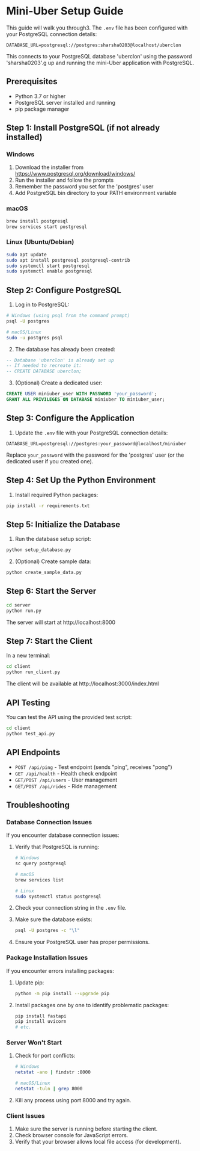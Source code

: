 # Mini-Uber Setup Guide

This guide will walk you through3. The `.env` file has been configured with your PostgreSQL connection details:

```
DATABASE_URL=postgresql://postgres:sharsha0203@localhost/uberclon
```

This connects to your PostgreSQL database 'uberclon' using the password 'sharsha0203'.g up and running the mini-Uber application with PostgreSQL.

## Prerequisites

- Python 3.7 or higher
- PostgreSQL server installed and running
- pip package manager

## Step 1: Install PostgreSQL (if not already installed)

### Windows
1. Download the installer from https://www.postgresql.org/download/windows/
2. Run the installer and follow the prompts
3. Remember the password you set for the 'postgres' user
4. Add PostgreSQL bin directory to your PATH environment variable

### macOS
```bash
brew install postgresql
brew services start postgresql
```

### Linux (Ubuntu/Debian)
```bash
sudo apt update
sudo apt install postgresql postgresql-contrib
sudo systemctl start postgresql
sudo systemctl enable postgresql
```

## Step 2: Configure PostgreSQL

1. Log in to PostgreSQL:

```bash
# Windows (using psql from the command prompt)
psql -U postgres

# macOS/Linux
sudo -u postgres psql
```

2. The database has already been created:

```sql
-- Database 'uberclon' is already set up
-- If needed to recreate it:
-- CREATE DATABASE uberclon;
```

3. (Optional) Create a dedicated user:

```sql
CREATE USER miniuber_user WITH PASSWORD 'your_password';
GRANT ALL PRIVILEGES ON DATABASE miniuber TO miniuber_user;
```

## Step 3: Configure the Application

1. Update the `.env` file with your PostgreSQL connection details:

```
DATABASE_URL=postgresql://postgres:your_password@localhost/miniuber
```

Replace `your_password` with the password for the 'postgres' user (or the dedicated user if you created one).

## Step 4: Set Up the Python Environment

1. Install required Python packages:

```bash
pip install -r requirements.txt
```

## Step 5: Initialize the Database

1. Run the database setup script:

```bash
python setup_database.py
```

2. (Optional) Create sample data:

```bash
python create_sample_data.py
```

## Step 6: Start the Server

```bash
cd server
python run.py
```

The server will start at http://localhost:8000

## Step 7: Start the Client

In a new terminal:

```bash
cd client
python run_client.py
```

The client will be available at http://localhost:3000/index.html

## API Testing

You can test the API using the provided test script:

```bash
cd client
python test_api.py
```

## API Endpoints

- `POST /api/ping` - Test endpoint (sends "ping", receives "pong")
- `GET /api/health` - Health check endpoint
- `GET/POST /api/users` - User management
- `GET/POST /api/rides` - Ride management

## Troubleshooting

### Database Connection Issues

If you encounter database connection issues:

1. Verify that PostgreSQL is running:
   ```bash
   # Windows
   sc query postgresql
   
   # macOS
   brew services list
   
   # Linux
   sudo systemctl status postgresql
   ```

2. Check your connection string in the `.env` file.

3. Make sure the database exists:
   ```bash
   psql -U postgres -c "\l"
   ```

4. Ensure your PostgreSQL user has proper permissions.

### Package Installation Issues

If you encounter errors installing packages:

1. Update pip:
   ```bash
   python -m pip install --upgrade pip
   ```

2. Install packages one by one to identify problematic packages:
   ```bash
   pip install fastapi
   pip install uvicorn
   # etc.
   ```

### Server Won't Start

1. Check for port conflicts:
   ```bash
   # Windows
   netstat -ano | findstr :8000
   
   # macOS/Linux
   netstat -tuln | grep 8000
   ```

2. Kill any process using port 8000 and try again.

### Client Issues

1. Make sure the server is running before starting the client.
2. Check browser console for JavaScript errors.
3. Verify that your browser allows local file access (for development).
